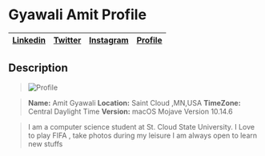 # Gyawali Amit Profile

| [Linkedin](https://www.linkedin.com/in/gyawaliamit/) | [Twitter](https://twitter.com/gyawaliamit7) | [Instagram](https://www.instagram.com/amit.lfc.gyawali/)  |  [Profile](https://gyawaliamit7.github.io/AmitResume/)  |
|:-----------------|:-------------|:---------------:|---------------:|




## Description
> ![Profile](https://media.licdn.com/dms/image/C5103AQFLgK_U4fzRKw/profile-displayphoto-shrink_200_200/0?e=1577318400&v=beta&t=NiFZtOG0fR7Z2HBPm_DP1R8M8wByozxyJkg6SIB6OWE)

>**Name:** Amit Gyawali
>**Location:** Saint Cloud ,MN,USA
>**TimeZone:** Central Daylight Time
>**Version:** macOS Mojave Version 10.14.6

>I am a computer science student at St. Cloud State University.
>I Love to play FIFA , take photos during my leisure
>I am always open to learn new stuffs
